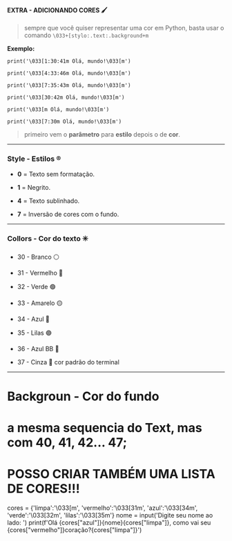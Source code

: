 #### EXTRA - ADICIONANDO CORES :paintbrush:
> sempre que você quiser representar uma cor em Python, basta usar o comando `\033+[stylo:.text:.background+m`

**Exemplo:**

`print('\033[1:30:41m Olá, mundo!\033[m')`

`print('\033[4:33:46m Olá, mundo!\033[m')`

`print('\033[7:35:43m Olá, mundo!\033[m')`

`print('\033[30:42m Olá, mundo!\033[m')`

`print('\033[m Olá, mundo!\033[m')`

`print('\033[7:30m Olá, mundo!\033[m')`

> primeiro vem o **parâmetro** para **estilo** depois o de **cor**.

---

### Style - Estilos :registered:

* **0** = Texto sem formatação.

* **1** = Negrito.

* **4** = Texto sublinhado.

* **7** = Inversão de cores com o fundo.

---
### Collors - Cor do texto :eight_spoked_asterisk:

* 30 - Branco :white_circle:

* 31 - Vermelho :red_circle:

* 32 - Verde :green_circle:

* 33 - Amarelo :yellow_circle:

* 34 - Azul :large_blue_circle:

* 35 - Lilas :purple_circle:

* 36 - Azul BB :radio_button:

* 37 - Cinza :black_square_button: cor padrão do terminal

---

# Backgroun - Cor do fundo
# a mesma sequencia do Text, mas com 40, 41, 42... 47;

# POSSO CRIAR TAMBÉM UMA LISTA DE CORES!!!
cores = {'limpa':'\033[m',
         'vermelho':'\033[31m',
         'azul':'\033[34m',
         'verde':'\033[32m',
         'lilas':'\033[35m'}
nome = input('Digite seu nome ao lado: ')
print(f'Olá {cores["azul"]}{nome}{cores["limpa"]}, como vai seu {cores["vermelho"]}coração?{cores["limpa"]}')
